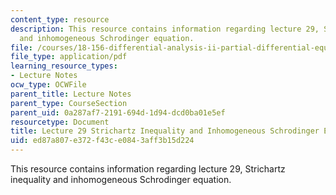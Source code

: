 ```yaml
---
content_type: resource
description: This resource contains information regarding lecture 29, Strichartz inequality
  and inhomogeneous Schrodinger equation.
file: /courses/18-156-differential-analysis-ii-partial-differential-equations-and-fourier-analysis-spring-2016/ed87a807e372f43ce0843aff3b15d224_MIT18_156S16_lec29.pdf
file_type: application/pdf
learning_resource_types:
- Lecture Notes
ocw_type: OCWFile
parent_title: Lecture Notes
parent_type: CourseSection
parent_uid: 0a287af7-2191-694d-1d94-dcd0ba01e5ef
resourcetype: Document
title: Lecture 29 Strichartz Inequality and Inhomogeneous Schrodinger Equation
uid: ed87a807-e372-f43c-e084-3aff3b15d224
---
```

This resource contains information regarding lecture 29, Strichartz inequality and inhomogeneous Schrodinger equation.

